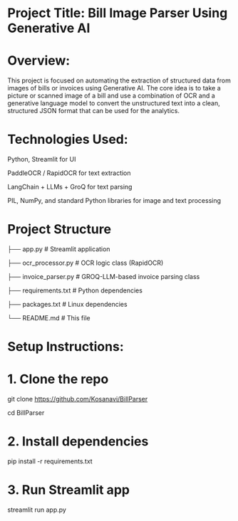 # Project Title: Bill Image Parser Using Generative AI

# Overview:

This project is focused on automating the extraction of structured data from images of bills or invoices using Generative AI. The core idea is to take a picture or scanned image of a bill and use a combination of OCR and a generative language model to convert the unstructured text into a clean, structured JSON format that can be used for the analytics.


# Technologies Used:

Python, Streamlit for UI

PaddleOCR / RapidOCR for text extraction

LangChain + LLMs + GroQ for text parsing

PIL, NumPy, and standard Python libraries for image and text processing


# Project Structure

├── app.py                # Streamlit application

├── ocr_processor.py      # OCR logic class (RapidOCR)

├── invoice_parser.py     # GROQ-LLM-based invoice parsing class

├── requirements.txt      # Python dependencies

├── packages.txt          # Linux dependencies

└── README.md             # This file


# Setup Instructions:

# 1. Clone the repo
git clone https://github.com/Kosanavi/BillParser

cd BillParser

# 2. Install dependencies
pip install -r requirements.txt

# 3. Run Streamlit app
streamlit run app.py


